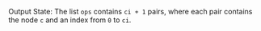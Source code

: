 Output State: The list `ops` contains `ci + 1` pairs, where each pair contains the node `c` and an index from `0` to `ci`.